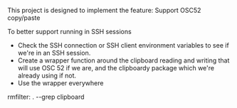 This project is designed to implement the feature: Support OSC52 copy/paste

To better support running in SSH sessions

- Check the SSH connection or SSH client environment variables to see if we're in an SSH session. 
- Create a wrapper function around the clipboard reading and writing that will use OSC 52 if we are, and the clipboardy package which we're already using if not. 
- Use the wrapper everywhere

rmfilter: . --grep clipboard